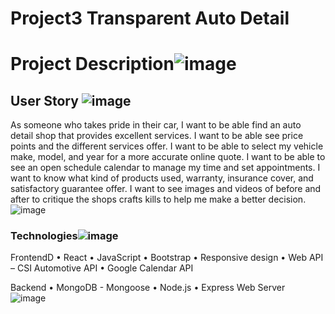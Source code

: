# Project3 Transparent Auto Detail

# Project Description![image](https://user-images.githubusercontent.com/70989579/110222005-2e26a700-7e84-11eb-9d73-77bdc494e1e2.png)


## User Story ![image](https://user-images.githubusercontent.com/70989579/110222014-3979d280-7e84-11eb-96a7-dd4e7026aa1d.png)

As someone who takes pride in their car, I want to be able find an auto detail shop that provides excellent services. I want to be able see price points and the different services offer. I want to be able to select my vehicle make, model, and year for a more accurate online quote. I want to be able to see an open schedule calendar to manage my time and set appointments. I want to know what kind of products used, warranty, insurance cover, and satisfactory guarantee offer. I want to see images and videos of before and after to critique the shops crafts kills to help me make a better decision. ![image](https://user-images.githubusercontent.com/70989579/110222019-3e3e8680-7e84-11eb-9070-1659f58a3368.png)


### Technologies![image](https://user-images.githubusercontent.com/70989579/110222023-45fe2b00-7e84-11eb-94d4-5bf6879625b3.png)

FrontendD
•	React
•	JavaScript
•	Bootstrap
•	Responsive design
•	Web API – CSI Automotive API 
•	Google Calendar API

Backend
•	MongoDB - Mongoose
•	Node.js
•	Express Web Server  
![image](https://user-images.githubusercontent.com/70989579/110222030-4eeefc80-7e84-11eb-8c29-1714fdd9c904.png)

